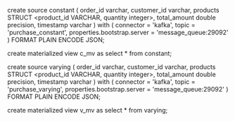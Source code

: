 create source constant (
  order_id varchar,
  customer_id varchar,
  products STRUCT <product_id VARCHAR, quantity integer>,
  total_amount double precision,
  timestamp varchar
) with (
  connector = 'kafka',
  topic = 'purchase_constant',
  properties.bootstrap.server = 'message_queue:29092'
) FORMAT PLAIN ENCODE JSON;

create materialized view c_mv as select * from constant;

create source varying (
  order_id varchar,
  customer_id varchar,
  products STRUCT <product_id VARCHAR, quantity integer>,
  total_amount double precision,
  timestamp varchar
) with (
  connector = 'kafka',
  topic = 'purchase_varying',
  properties.bootstrap.server = 'message_queue:29092'
) FORMAT PLAIN ENCODE JSON;

create materialized view v_mv as select * from varying;